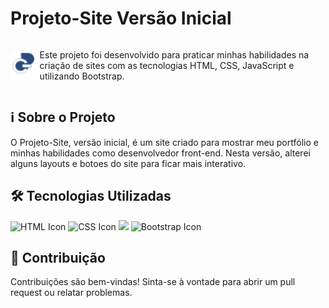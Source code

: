 # Projeto-Site Versão Inicial

<div style="display: flex; align-items: center;">
  <img src="https://github.com/Caio-Ruiz-Romanato/Projeto-Site-v0.0/blob/main/imagens/logo-caio.png" alt="Logo-Site" width="100">
  
  <p>
    Este projeto foi desenvolvido para praticar minhas habilidades na criação de sites com as tecnologias HTML, CSS, JavaScript e utilizando Bootstrap.
  </p>
</div>

## ℹ️ Sobre o Projeto

O Projeto-Site, versão inicial, é um site criado para mostrar meu portfólio e minhas habilidades como desenvolvedor front-end.
Nesta versão, alterei alguns layouts e botoes do site para ficar mais interativo.

## 🛠️ Tecnologias Utilizadas

<p align="left">
  <img src="https://cdn.jsdelivr.net/gh/devicons/devicon/icons/html5/html5-original.svg" alt="HTML Icon" width="50">
  <img src="https://cdn.jsdelivr.net/gh/devicons/devicon/icons/css3/css3-original.svg" alt="CSS Icon" width="50">
  <img src="https://cdn.jsdelivr.net/gh/devicons/devicon/icons/javascript/javascript-original.svg" width="50">
  <img src="https://cdn.jsdelivr.net/gh/devicons/devicon/icons/bootstrap/bootstrap-original.svg" alt="Bootstrap Icon" width="50">
</p>


## 🤝 Contribuição

Contribuições são bem-vindas! Sinta-se à vontade para abrir um pull request ou relatar problemas.
